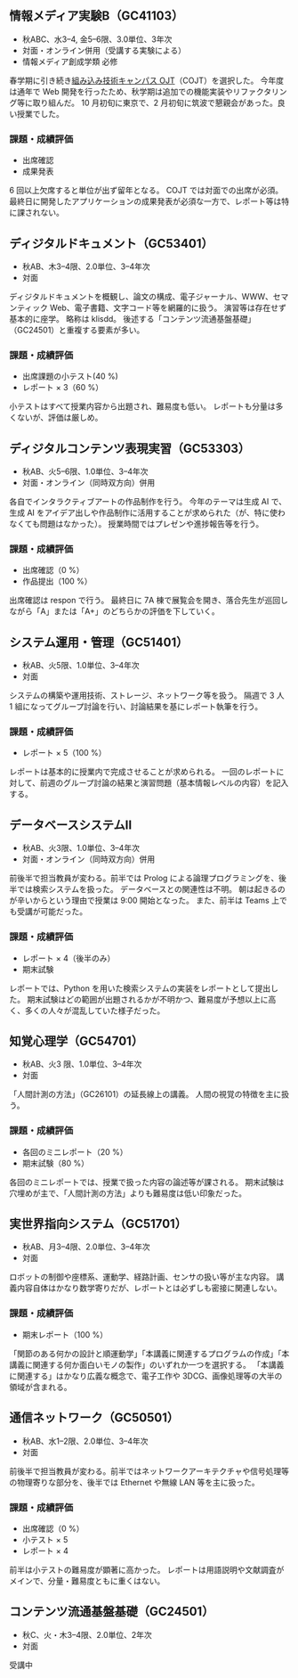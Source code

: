 ## 情報メディア実験B（GC41103）
- 秋ABC、水3–4, 金5–6限、3.0単位、3年次
- 対面・オンライン併用（受講する実験による）
- 情報メディア創成学類 必修

春学期に引き続き[組み込み技術キャンパス OJT](http://www.cojt.or.jp/tkb/)（COJT）を選択した。
今年度は通年で Web 開発を行ったため、秋学期は追加での機能実装やリファクタリング等に取り組んだ。
10 月初旬に東京で、2 月初旬に筑波で懇親会があった。良い授業でした。

### 課題・成績評価
- 出席確認
- 成果発表

6 回以上欠席すると単位が出ず留年となる。
COJT では対面での出席が必須。
最終日に開発したアプリケーションの成果発表が必須な一方で、レポート等は特に課されない。

## ディジタルドキュメント（GC53401）
- 秋AB、木3–4限、2.0単位、3–4年次
- 対面

ディジタルドキュメントを概観し、論文の構成、電子ジャーナル、WWW、セマンティック Web、電子書籍、文字コード等を網羅的に扱う。
演習等は存在せず基本的に座学。
略称は klisdd。
後述する「コンテンツ流通基盤基礎」（GC24501）と重複する要素が多い。

### 課題・成績評価
- 出席課題の小テスト(40 %)
- レポート × 3（60 %）

小テストはすべて授業内容から出題され、難易度も低い。
レポートも分量は多くないが、評価は厳しめ。

## ディジタルコンテンツ表現実習（GC53303）
- 秋AB、火5–6限、1.0単位、3–4年次
- 対面・オンライン（同時双方向）併用

各自でインタラクティブアートの作品制作を行う。
今年のテーマは生成 AI で、生成 AI をアイデア出しや作品制作に活用することが求められた（が、特に使わなくても問題はなかった）。
授業時間ではプレゼンや進捗報告等を行う。

### 課題・成績評価
- 出席確認（0 %）
- 作品提出（100 %）

出席確認は respon で行う。
最終日に 7A 棟で展覧会を開き、落合先生が巡回しながら「A」または「A+」のどちらかの評価を下していく。

## システム運用・管理（GC51401）
- 秋AB、火5限、1.0単位、3–4年次
- 対面

システムの構築や運用技術、ストレージ、ネットワーク等を扱う。
隔週で 3 人 1 組になってグループ討論を行い、討論結果を基にレポート執筆を行う。

### 課題・成績評価
- レポート × 5（100 %）

レポートは基本的に授業内で完成させることが求められる。
一回のレポートに対して、前週のグループ討論の結果と演習問題（基本情報レベルの内容）を記入する。

## データベースシステムII
- 秋AB、火3限、1.0単位、3–4年次
- 対面・オンライン（同時双方向）併用

前後半で担当教員が変わる。前半では Prolog による論理プログラミングを、後半では検索システムを扱った。
データベースとの関連性は不明。
朝は起きるのが辛いからという理由で授業は 9:00 開始となった。
また、前半は Teams 上でも受講が可能だった。

### 課題・成績評価
- レポート × 4（後半のみ）
- 期末試験

レポートでは、Python を用いた検索システムの実装をレポートとして提出した。
期末試験はどの範囲が出題されるかが不明かつ、難易度が予想以上に高く、多くの人々が混乱していた様子だった。

## 知覚心理学（GC54701）
- 秋AB、火3 限、1.0単位、3–4年次
- 対面

「人間計測の方法」（GC26101）の延長線上の講義。
人間の視覚の特徴を主に扱う。

### 課題・成績評価
- 各回のミニレポート（20 %）
- 期末試験（80 %）

各回のミニレポートでは、授業で扱った内容の論述等が課される。
期末試験は穴埋めが主で、「人間計測の方法」よりも難易度は低い印象だった。

## 実世界指向システム（GC51701）
- 秋AB、月3–4限、2.0単位、3–4年次
- 対面

ロボットの制御や座標系、運動学、経路計画、センサの扱い等が主な内容。
講義内容自体はかなり数学寄りだが、レポートとは必ずしも密接に関連しない。

### 課題・成績評価
- 期末レポート（100 %）

「関節のある何かの設計と順運動学」「本講義に関連するプログラムの作成」「本講義に関連する何か面白いモノの製作」のいずれか一つを選択する。
「本講義に関連する」はかなり広義な概念で、電子工作や 3DCG、画像処理等の大半の領域が含まれる。

## 通信ネットワーク（GC50501）
- 秋AB、水1–2限、2.0単位、3–4年次
- 対面

前後半で担当教員が変わる。前半ではネットワークアーキテクチャや信号処理等の物理寄りな部分を、後半では Ethernet や無線 LAN 等を主に扱った。

### 課題・成績評価
- 出席確認（0 %）
- 小テスト × 5
- レポート × 4

前半は小テストの難易度が顕著に高かった。
レポートは用語説明や文献調査がメインで、分量・難易度ともに重くはない。

## コンテンツ流通基盤基礎（GC24501）
- 秋C、火・木3–4限、2.0単位、2年次
- 対面

受講中
